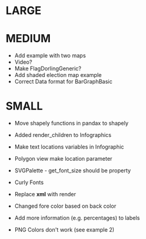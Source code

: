 # LARGE

# MEDIUM

* Add example with two maps
* Video?
* Make FlagDorlingGeneric?
* Add shaded election map example
* Correct Data format for BarGraphBasic

# SMALL

* Move shapely functions in pandax to shapely
* Added render_children to Infographics
* Make text locations variables in Infographic
* Polygon view make location parameter
* SVGPalette - get_font_size should be property

* Curly Fonts
* Replace __xml__ with render
* Changed fore color based on back color
* Add more information (e.g. percentages) to labels
* PNG Colors don't work  (see example 2)
